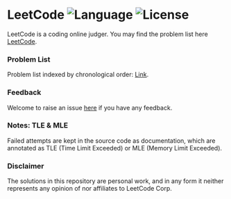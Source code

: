 # LeetCode ![Language](https://img.shields.io/badge/language-Python-blue.svg) ![License](https://img.shields.io/badge/license-MIT-red.svg)
LeetCode is a coding online judger. You may find the problem list here [LeetCode](https://leetcode.com/problemset/algorithms/).  


### Problem List
Problem list indexed by chronological order: [Link](http://deepreader.io/LeetCode/problem_list.html).

### Feedback
Welcome to raise an issue [here](https://github.com/algorhythms/LeetCode/issues) if you have any feedback.

### Notes: TLE & MLE
Failed attempts are kept in the source code as documentation, which are annotated as TLE (Time Limit Exceeded) or MLE (Memory Limit Exceeded).

### Disclaimer
The solutions in this repository are personal work, and in any form it neither represents any opinion of nor affiliates to LeetCode Corp.   
